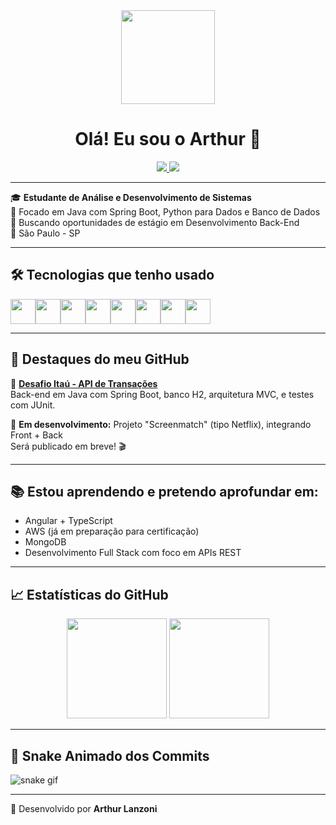 <div align="center">
  <img height="150" src="https://media3.giphy.com/media/v1.Y2lkPTc5MGI3NjExaTNiaXIycWthMHR4c3p6aXNhcDl2cTJjczI0cHFkNTR3Mnk5dW55ZyZlcD12MV9pbnRlcm5hbF9naWZfYnlfaWQmY3Q9Zw/B1CrvUCoMxhy8/giphy.gif" />
</div>

<h1 align="center">Olá! Eu sou o Arthur 👋</h1>

<p align="center">
  <a href="https://www.linkedin.com/in/arthur-lanzoni-a838b721a/" target="_blank">
    <img src="https://img.shields.io/badge/LinkedIn-%230077B5?style=for-the-badge&logo=linkedin&logoColor=white" />
  </a>
  <a href="mailto:arthurlanzoni08@gmail.com">
    <img src="https://img.shields.io/badge/Email-%23D14836?style=for-the-badge&logo=gmail&logoColor=white" />
  </a>
</p>

---

🎓 **Estudante de Análise e Desenvolvimento de Sistemas**  
🚀 Focado em Java com Spring Boot, Python para Dados e Banco de Dados  
💼 Buscando oportunidades de estágio em Desenvolvimento Back-End  
📍 São Paulo - SP  

---

## 🛠️ Tecnologias que tenho usado

<div style="display: flex; flex-wrap: wrap">
  <img src="https://cdn.jsdelivr.net/gh/devicons/devicon/icons/java/java-original.svg" height="40" width="40" />
  <img src="https://cdn.jsdelivr.net/gh/devicons/devicon/icons/spring/spring-original.svg" height="40" width="40" />
  <img src="https://cdn.jsdelivr.net/gh/devicons/devicon/icons/python/python-original.svg" height="40" width="40" />
  <img src="https://cdn.jsdelivr.net/gh/devicons/devicon/icons/mysql/mysql-original.svg" height="40" width="40" />
  <img src="https://cdn.jsdelivr.net/gh/devicons/devicon/icons/html5/html5-original.svg" height="40" width="40" />
  <img src="https://cdn.jsdelivr.net/gh/devicons/devicon/icons/css3/css3-original.svg" height="40" width="40" />
  <img src="https://cdn.jsdelivr.net/gh/devicons/devicon/icons/javascript/javascript-original.svg" height="40" width="40" />
  <img src="https://cdn.jsdelivr.net/gh/devicons/devicon/icons/git/git-original.svg" height="40" width="40" />
</div>

---

## 📌 Destaques do meu GitHub

🔹 [**Desafio Itaú - API de Transações**](https://github.com/Lanzoni15/desafio-itau-transacoes)  
Back-end em Java com Spring Boot, banco H2, arquitetura MVC, e testes com JUnit.

🔹 **Em desenvolvimento:** Projeto "Screenmatch" (tipo Netflix), integrando Front + Back  
Será publicado em breve! 🎬

---

## 📚 Estou aprendendo e pretendo aprofundar em:

- Angular + TypeScript
- AWS (já em preparação para certificação)
- MongoDB
- Desenvolvimento Full Stack com foco em APIs REST

---

## 📈 Estatísticas do GitHub

<p align="center">
  <img height="160em" src="https://github-readme-stats.vercel.app/api?username=Lanzoni15&show_icons=true&theme=radical&count_private=true" />
  <img height="160em" src="https://github-readme-stats.vercel.app/api/top-langs/?username=Lanzoni15&layout=compact&langs_count=7&theme=radical"/>
</p>

---

## 🐍 Snake Animado dos Commits

![snake gif](https://github.com/Lanzoni15/Lanzoni15/blob/output/github-contribution-grid-snake.svg)

---

🧠 Desenvolvido por **Arthur Lanzoni**
